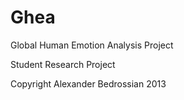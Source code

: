 Ghea
====

Global Human Emotion Analysis Project

Student Research Project

Copyright Alexander Bedrossian 2013
